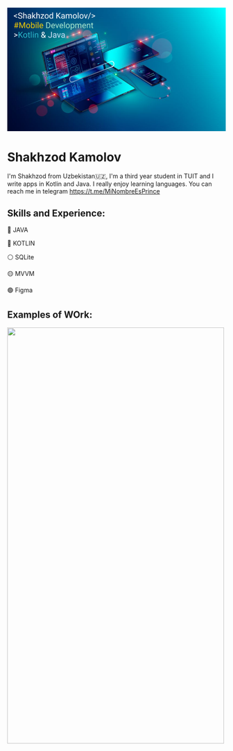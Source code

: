 ![Mobile Development](https://github.com/shakhzod99/shakhzod99/blob/main/Shakhzod_MobDevBanner.png)
# Shakhzod Kamolov

I'm Shakhzod from Uzbekistan:uzbekistan:, I'm a third year student in TUIT and I write apps in Kotlin and Java. I really enjoy learning languages. You can reach me in telegram https://t.me/MiNombreEsPrince


##  Skills and Experience:  
:red_circle: JAVA  

:large_blue_circle: KOTLIN 

:white_circle: SQLite

:yellow_circle: MVVM

:green_circle: Figma

##  Examples of WOrk:  

<img src="https://github.com/shakhzod99/CryptoStats/blob/master/CryptoStats.gif"  width="500" height="960"/>
<!--
**shakhzod99/shakhzod99** is a ✨ _special_ ✨ repository because its `README.md` (this file) appears on your GitHub profile.

